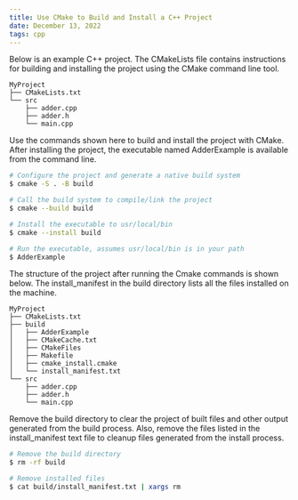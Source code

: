 ```yaml
---
title: Use CMake to Build and Install a C++ Project
date: December 13, 2022
tags: cpp
---
```


Below is an example C++ project. The CMakeLists file contains instructions for building and installing the project using the CMake command line tool.

```
MyProject
├── CMakeLists.txt
└── src
    ├── adder.cpp
    ├── adder.h
    └── main.cpp
```

Use the commands shown here to build and install the project with CMake. After installing the project, the executable named AdderExample is available from the command line.

```bash
# Configure the project and generate a native build system
$ cmake -S . -B build

# Call the build system to compile/link the project
$ cmake --build build

# Install the executable to usr/local/bin
$ cmake --install build

# Run the executable, assumes usr/local/bin is in your path
$ AdderExample
```

The structure of the project after running the Cmake commands is shown below. The install_manifest in the build directory lists all the files installed on the machine.

```
MyProject
├── CMakeLists.txt
├── build
│   ├── AdderExample
│   ├── CMakeCache.txt
│   ├── CMakeFiles
│   ├── Makefile
│   ├── cmake_install.cmake
│   └── install_manifest.txt
└── src
    ├── adder.cpp
    ├── adder.h
    └── main.cpp
```

Remove the build directory to clear the project of built files and other output generated from the build process. Also, remove the files listed in the install_manifest text file to cleanup files generated from the install process.

```bash
# Remove the build directory
$ rm -rf build

# Remove installed files
$ cat build/install_manifest.txt | xargs rm
```
